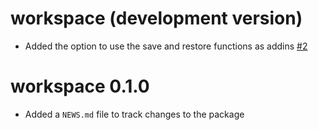 # workspace (development version)

- Added the option to use the save and restore functions as addins [#2](https://github.com/KoderKow/workspace/issues/2)

# workspace 0.1.0

- Added a `NEWS.md` file to track changes to the package
